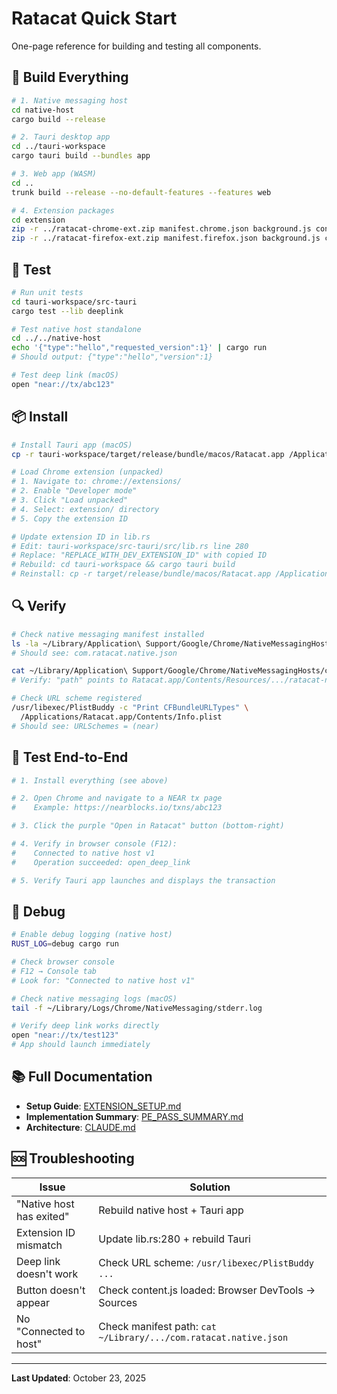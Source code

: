 # Ratacat Quick Start

One-page reference for building and testing all components.

## 🚀 Build Everything

```bash
# 1. Native messaging host
cd native-host
cargo build --release

# 2. Tauri desktop app
cd ../tauri-workspace
cargo tauri build --bundles app

# 3. Web app (WASM)
cd ..
trunk build --release --no-default-features --features web

# 4. Extension packages
cd extension
zip -r ../ratacat-chrome-ext.zip manifest.chrome.json background.js content.js
zip -r ../ratacat-firefox-ext.zip manifest.firefox.json background.js content.js
```

## 🧪 Test

```bash
# Run unit tests
cd tauri-workspace/src-tauri
cargo test --lib deeplink

# Test native host standalone
cd ../../native-host
echo '{"type":"hello","requested_version":1}' | cargo run
# Should output: {"type":"hello","version":1}

# Test deep link (macOS)
open "near://tx/abc123"
```

## 📦 Install

```bash
# Install Tauri app (macOS)
cp -r tauri-workspace/target/release/bundle/macos/Ratacat.app /Applications/

# Load Chrome extension (unpacked)
# 1. Navigate to: chrome://extensions/
# 2. Enable "Developer mode"
# 3. Click "Load unpacked"
# 4. Select: extension/ directory
# 5. Copy the extension ID

# Update extension ID in lib.rs
# Edit: tauri-workspace/src-tauri/src/lib.rs line 280
# Replace: "REPLACE_WITH_DEV_EXTENSION_ID" with copied ID
# Rebuild: cd tauri-workspace && cargo tauri build
# Reinstall: cp -r target/release/bundle/macos/Ratacat.app /Applications/
```

## 🔍 Verify

```bash
# Check native messaging manifest installed
ls -la ~/Library/Application\ Support/Google/Chrome/NativeMessagingHosts/
# Should see: com.ratacat.native.json

cat ~/Library/Application\ Support/Google/Chrome/NativeMessagingHosts/com.ratacat.native.json
# Verify: "path" points to Ratacat.app/Contents/Resources/.../ratacat-native-host

# Check URL scheme registered
/usr/libexec/PlistBuddy -c "Print CFBundleURLTypes" \
  /Applications/Ratacat.app/Contents/Info.plist
# Should see: URLSchemes = (near)
```

## 🧩 Test End-to-End

```bash
# 1. Install everything (see above)

# 2. Open Chrome and navigate to a NEAR tx page
#    Example: https://nearblocks.io/txns/abc123

# 3. Click the purple "Open in Ratacat" button (bottom-right)

# 4. Verify in browser console (F12):
#    Connected to native host v1
#    Operation succeeded: open_deep_link

# 5. Verify Tauri app launches and displays the transaction
```

## 🐛 Debug

```bash
# Enable debug logging (native host)
RUST_LOG=debug cargo run

# Check browser console
# F12 → Console tab
# Look for: "Connected to native host v1"

# Check native messaging logs (macOS)
tail -f ~/Library/Logs/Chrome/NativeMessaging/stderr.log

# Verify deep link works directly
open "near://tx/test123"
# App should launch immediately
```

## 📚 Full Documentation

- **Setup Guide**: [EXTENSION_SETUP.md](./EXTENSION_SETUP.md)
- **Implementation Summary**: [PE_PASS_SUMMARY.md](./PE_PASS_SUMMARY.md)
- **Architecture**: [CLAUDE.md](./CLAUDE.md)

## 🆘 Troubleshooting

| Issue | Solution |
|-------|----------|
| "Native host has exited" | Rebuild native host + Tauri app |
| Extension ID mismatch | Update lib.rs:280 + rebuild Tauri |
| Deep link doesn't work | Check URL scheme: `/usr/libexec/PlistBuddy ...` |
| Button doesn't appear | Check content.js loaded: Browser DevTools → Sources |
| No "Connected to host" | Check manifest path: `cat ~/Library/.../com.ratacat.native.json` |

---

**Last Updated**: October 23, 2025
